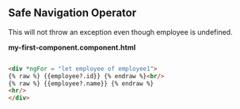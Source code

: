 ## Safe Navigation Operator

This will not throw an exception even though employee is undefined.

**my-first-component.component.html**

```html

<div *ngFor = "let employee of employee1">
{% raw %} {{employee?.id}} {% endraw %}<br/>
{% raw %} {{employee?.name}} {% endraw %}
<hr/>
</div>

```
